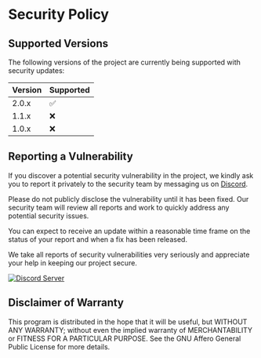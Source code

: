 # Security Policy

## Supported Versions

The following versions of the project are currently being supported with security updates:

| Version | Supported          |
|---------|--------------------|
| 2.0.x   | :white_check_mark: |
| 1.1.x   | :x:                |
| 1.0.x   | :x:                |

## Reporting a Vulnerability

If you discover a potential security vulnerability in the project, we kindly ask you to report it privately to the
security team by messaging us on [Discord](https://lyzev.dev/discord).

Please do not publicly disclose the vulnerability until it has been fixed. Our security team will review all reports and
work to quickly address any potential security issues.

You can expect to receive an update within a reasonable time frame on the status of your report and when a fix has been
released.

We take all reports of security vulnerabilities very seriously and appreciate your help in keeping our project secure.

[![Discord Server](https://cdn.jsdelivr.net/npm/@intergrav/devins-badges@3/assets/cozy/social/discord-plural_vector.svg)](https://lyzev.dev/discord)

## Disclaimer of Warranty

This program is distributed in the hope that it will be useful, but WITHOUT ANY WARRANTY; without even the implied warranty of
MERCHANTABILITY or FITNESS FOR A PARTICULAR PURPOSE. See the GNU Affero General Public License for more details.
